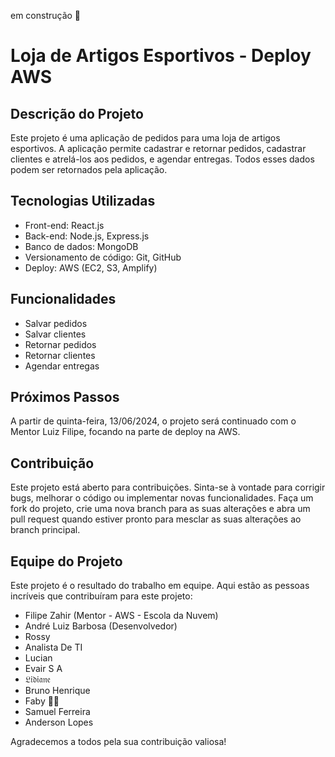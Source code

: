 em construção 🚧

# Loja de Artigos Esportivos - Deploy AWS

## Descrição do Projeto

Este projeto é uma aplicação de pedidos para uma loja de artigos esportivos. A aplicação permite cadastrar e retornar pedidos, cadastrar clientes e atrelá-los aos pedidos, e agendar entregas. Todos esses dados podem ser retornados pela aplicação.

## Tecnologias Utilizadas

- Front-end: React.js
- Back-end: Node.js, Express.js
- Banco de dados: MongoDB
- Versionamento de código: Git, GitHub
- Deploy: AWS (EC2, S3, Amplify)

## Funcionalidades

- Salvar pedidos
- Salvar clientes
- Retornar pedidos
- Retornar clientes
- Agendar entregas

## Próximos Passos

A partir de quinta-feira, 13/06/2024, o projeto será continuado com o Mentor Luiz Filipe, focando na parte de deploy na AWS.

## Contribuição

Este projeto está aberto para contribuições. Sinta-se à vontade para corrigir bugs, melhorar o código ou implementar novas funcionalidades. Faça um fork do projeto, crie uma nova branch para as suas alterações e abra um pull request quando estiver pronto para mesclar as suas alterações ao branch principal.


## Equipe do Projeto

Este projeto é o resultado do trabalho em equipe. Aqui estão as pessoas incríveis que contribuíram para este projeto:


- Filipe Zahir (Mentor - AWS - Escola da Nuvem)
- André Luiz Barbosa (Desenvolvedor)
- Rossy
- Analista De TI
- Lucian
- Evair S A
- 𝔏𝔦𝔡𝔦𝔞𝔫𝔢
- Bruno Henrique
- Faby 🦋🚀
- Samuel Ferreira
- Anderson Lopes

Agradecemos a todos pela sua contribuição valiosa!
